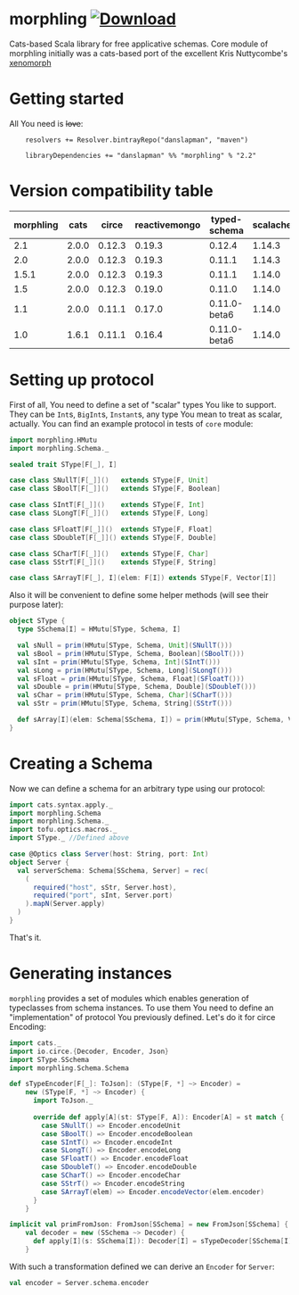# morphling [ ![Download](https://api.bintray.com/packages/danslapman/maven/morphling/images/download.svg) ](https://bintray.com/danslapman/maven/morphling/_latestVersion)
Cats-based Scala library for free applicative schemas. Core module of morphling
initially was a cats-based port of the excellent Kris Nuttycombe's [xenomorph](https://github.com/nuttycom/xenomorph)

# Getting started

All You need is ~~love~~:

```
    resolvers += Resolver.bintrayRepo("danslapman", "maven")

    libraryDependencies += "danslapman" %% "morphling" % "2.2"
```

# Version compatibility table

| morphling | cats | circe | reactivemongo | typed-schema | scalacheck | tofu |
|-----------|------| ----- | ------------- | ------------ | ---------- | ---- |
| 2.1 | 2.0.0 | 0.12.3 | 0.19.3 | 0.12.4 | 1.14.3 | 0.7.4 |
| 2.0 | 2.0.0 | 0.12.3 | 0.19.3 | 0.11.1 | 1.14.3 | 0.6.1 |
| 1.5.1 | 2.0.0 | 0.12.3 | 0.19.3 | 0.11.1 | 1.14.0 | - |
| 1.5 | 2.0.0 | 0.12.3 | 0.19.0 | 0.11.0 | 1.14.0 | - |
| 1.1 | 2.0.0 | 0.11.1 | 0.17.0 | 0.11.0-beta6 | 1.14.0 | - |
| 1.0 | 1.6.1 | 0.11.1 | 0.16.4 | 0.11.0-beta6 | 1.14.0 | - |

# Setting up protocol
First of all, You need to define a set of "scalar" types You like to support.
They can be `Int`s, `BigInt`s, `Instant`s, any type You mean to treat as scalar, actually.
You can find an example protocol in tests of `core` module:

```scala
import morphling.HMutu
import morphling.Schema._

sealed trait SType[F[_], I]

case class SNullT[F[_]]()   extends SType[F, Unit]
case class SBoolT[F[_]]()   extends SType[F, Boolean]

case class SIntT[F[_]]()    extends SType[F, Int]
case class SLongT[F[_]]()   extends SType[F, Long]

case class SFloatT[F[_]]()  extends SType[F, Float]
case class SDoubleT[F[_]]() extends SType[F, Double]

case class SCharT[F[_]]()   extends SType[F, Char]
case class SStrT[F[_]]()    extends SType[F, String]

case class SArrayT[F[_], I](elem: F[I]) extends SType[F, Vector[I]]
```

Also it will be convenient to define some helper methods (will see their purpose later):
```scala
object SType {
  type SSchema[I] = HMutu[SType, Schema, I]

  val sNull = prim(HMutu[SType, Schema, Unit](SNullT()))
  val sBool = prim(HMutu[SType, Schema, Boolean](SBoolT()))
  val sInt = prim(HMutu[SType, Schema, Int](SIntT()))
  val sLong = prim(HMutu[SType, Schema, Long](SLongT()))
  val sFloat = prim(HMutu[SType, Schema, Float](SFloatT()))
  val sDouble = prim(HMutu[SType, Schema, Double](SDoubleT()))
  val sChar = prim(HMutu[SType, Schema, Char](SCharT()))
  val sStr = prim(HMutu[SType, Schema, String](SStrT()))

  def sArray[I](elem: Schema[SSchema, I]) = prim(HMutu[SType, Schema, Vector[I]](SArrayT(elem)))
}
```

# Creating a Schema

Now we can define a schema for an arbitrary type using our protocol:

```scala
import cats.syntax.apply._
import morphling.Schema
import morphling.Schema._
import tofu.optics.macros._
import SType._ //Defined above

case @Optics class Server(host: String, port: Int)
object Server {
  val serverSchema: Schema[SSchema, Server] = rec(
    (
      required("host", sStr, Server.host),
      required("port", sInt, Server.port)
    ).mapN(Server.apply)
  )
}
```

That's it.

# Generating instances

`morphling` provides a set of modules which enables generation of typeclasses
from schema instances. To use them You need to define an "implementation"
of protocol You previously defined. Let's do it for circe Encoding:

```scala
import cats._
import io.circe.{Decoder, Encoder, Json}
import SType.SSchema
import morphling.Schema.Schema

def sTypeEncoder[F[_]: ToJson]: (SType[F, *] ~> Encoder) =
    new (SType[F, *] ~> Encoder) {
      import ToJson._
    
      override def apply[A](st: SType[F, A]): Encoder[A] = st match {
        case SNullT() => Encoder.encodeUnit
        case SBoolT() => Encoder.encodeBoolean
        case SIntT() => Encoder.encodeInt
        case SLongT() => Encoder.encodeLong
        case SFloatT() => Encoder.encodeFloat
        case SDoubleT() => Encoder.encodeDouble
        case SCharT() => Encoder.encodeChar
        case SStrT() => Encoder.encodeString
        case SArrayT(elem) => Encoder.encodeVector(elem.encoder)
      }
    }

implicit val primFromJson: FromJson[SSchema] = new FromJson[SSchema] {
    val decoder = new (SSchema ~> Decoder) {
      def apply[I](s: SSchema[I]): Decoder[I] = sTypeDecoder[SSchema[I]#Inner].apply(s.unmutu)
    }
```

With such a transformation defined we can derive an `Encoder` for `Server`:

```scala
val encoder = Server.schema.encoder
```
